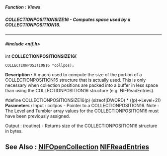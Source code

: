 ##### Function : Views
##### COLLECTIONPOSITIONSIZE16 - Computes space used by a COLLECTIONPOSITION16.
---
##### #include <nif.h>
int **COLLECTIONPOSITIONSIZE16(**

	COLLECTIONPOSITION16 *collpos);
**Description :**
A macro used to compute the size of the portion of a COLLECTIONPOSITION16 
structure that is actually used.  This is only necessary when collection 
positions are packed into a buffer in less space than using the 
COLLECTIONPOSITION16 structure (e.g. NIFReadEntries).

#define COLLECTIONPOSITIONSIZE16(p) (sizeof(DWORD) * ((p)->Level+2))
**Parameters :**
Input :
collpos  -  Pointer to a COLLECTIONPOSITION16.  Note : The Level and Tumbler array values for the COLLECTIONPOSITION16 must have been previously assigned.

Output :
(routine)  -  Returns size of the COLLECTIONPOSITION16 structure in bytes.


**See Also :**
[NIFOpenCollection](D:/md_files/NIFOpenCollection.md)
[NIFReadEntries](D:/md_files/NIFReadEntries.md)
---
